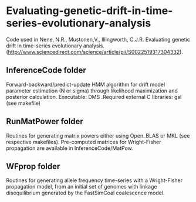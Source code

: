 Evaluating-genetic-drift-in-time-series-evolutionary-analysis
=============================================================

Code used in Nene, N.R., Mustonen,V., Illingworth, C.J.R. Evaluating genetic drift in time-series evolutionary analysis.(http://www.sciencedirect.com/science/article/pii/S0022519317304332).


InferenceCode folder
-------------------
Forward-backward/predict-update HMM algorithm for drift model parameter estimation (N or sigma) through likelihood maximization and posterior calculation. Executable: DMS .Required external C libraries: gsl (see makefile) 

RunMatPower folder
------------------
Routines for generating matrix powers either using Open_BLAS or MKL (see respective makefiles). Pre-computed matrices for Wright-Fisher propagation are available in InferenceCode/MatPow.

WFprop folder
-----------------------------------------------------------------------
Routines for generating allele frequency time-series with a Wright-Fisher propagation model, from an initial set of genomes with linkage disequilibrium generated by the FastSimCoal coalescence model.
